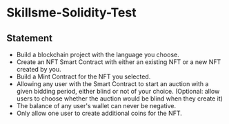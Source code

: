 # Skillsme-Solidity-Test

## Statement

- Build a blockchain project with the language you choose.
- Create an NFT Smart Contract with either an existing NFT or a new NFT created by you.
- Build a Mint Contract for the NFT you selected.
- Allowing any user with the Smart Contract to start an auction with a given bidding period, either blind or not of your choice. (Optional: allow users to choose whether the auction would be blind when they create it)
- The balance of any user's wallet can never be negative.
- Only allow one user to create additional coins for the NFT.


